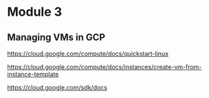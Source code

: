 # Module 3

## Managing VMs in GCP

https://cloud.google.com/compute/docs/quickstart-linux

https://cloud.google.com/compute/docs/instances/create-vm-from-instance-template

https://cloud.google.com/sdk/docs
